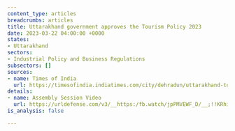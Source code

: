 ```yaml
---
content_type: articles
breadcrumbs: articles
title: Uttarakhand government approves the Tourism Policy 2023
date: 2023-03-22 04:00:00 +0000
states:
- Uttarakhand
sectors:
- Industrial Policy and Business Regulations
subsectors: []
sources:
- name: Times of India
  url: https://timesofindia.indiatimes.com/city/dehradun/uttarakhand-to-give-capital-subsidy-of-up-to-50-for-investment-in-tourism-sector/articleshow/98718370.cms
details:
- name: Assembly Session Video
  url: https://urldefense.com/v3/__https:/fb.watch/jpPMVEWF_D/__;!!KRhing!a0yDbtBi0SlnDQB8dIs0s2FwXceYIxctIvrxAanwOvQ2tgoCpnnaRqUfJAurhdm-ZyuoGk64p3QKIfAFj8fV$
is_analysis: false

---
```

